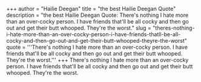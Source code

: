 +++
author = "Hailie Deegan"
title = "the best Hailie Deegan Quote"
description = "the best Hailie Deegan Quote: There's nothing I hate more than an over-cocky person. I have friends that'll be all cocky and then go out and get their butt whooped. They're the worst."
slug = "theres-nothing-i-hate-more-than-an-over-cocky-person-i-have-friends-thatll-be-all-cocky-and-then-go-out-and-get-their-butt-whooped-theyre-the-worst"
quote = '''There's nothing I hate more than an over-cocky person. I have friends that'll be all cocky and then go out and get their butt whooped. They're the worst.'''
+++
There's nothing I hate more than an over-cocky person. I have friends that'll be all cocky and then go out and get their butt whooped. They're the worst.
